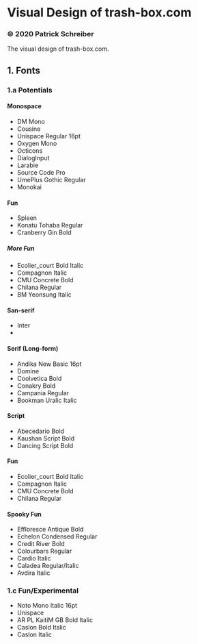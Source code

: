 # Visual Design of trash-box.com
### © 2020 Patrick Schreiber

The visual design of trash-box.com.

## 1. Fonts

### 1.a Potentials

#### Monospace

- DM Mono
- Cousine
- Unispace Regular 16pt
- Oxygen Mono
- Octicons
- DialogInput
- Larabie
- Source Code Pro
- UmePlus Gothic Regular
- Monokai

#### Fun

- Spleen
- Konatu Tohaba Regular
- Cranberry Gin Bold

##### More Fun

- Ecolier_court Bold Italic
- Compagnon Italic
- CMU Concrete Bold
- Chilana Regular
- BM Yeonsung Italic

#### San-serif

- Inter
-

#### Serif (Long-form)

- Andika New Basic 16pt
- Domine
- Coolvetica Bold
- Conakry Bold
- Campania Regular
- Bookman Uralic Italic

#### Script

- Abecedario Bold
- Kaushan Script Bold
- Dancing Script Bold

#### Fun

- Ecolier_court Bold Italic
- Compagnon Italic
- CMU Concrete Bold
- Chilana Regular

#### Spooky Fun

- Effloresce Antique Bold
- Echelon Condensed Regular
- Credit River Bold
- Colourbars Regular
- Cardio Italic
- Caladea Regular/Italic
- Avdira Italic

### 1.c Fun/Experimental

- Noto Mono Italic 16pt
- Unispace
- AR PL KaitiM GB Bold Italic
- Caslon Bold Italic
- Caslon Italic
